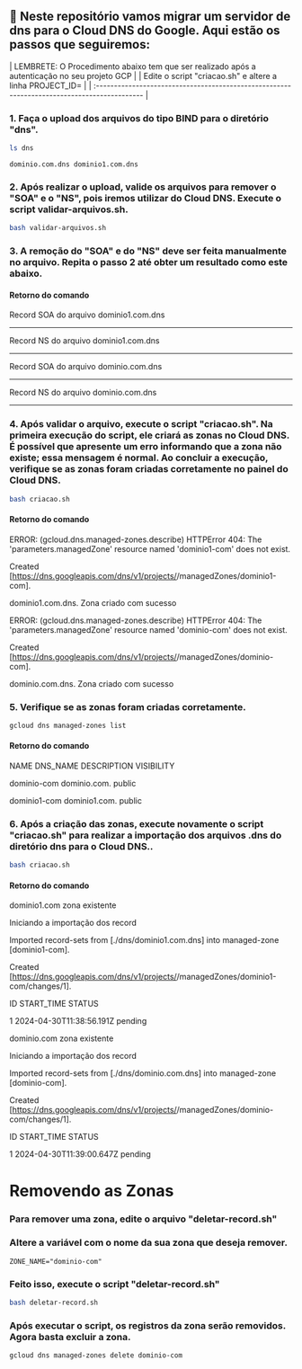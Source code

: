 ## 🚀 Neste repositório vamos migrar um servidor de dns para o Cloud DNS do Google. Aqui estão os passos que seguiremos:

| LEMBRETE: O Procedimento abaixo tem que ser realizado após a autenticação no seu projeto GCP |
| Edite o script "criacao.sh" e altere a linha PROJECT_ID=<nome-do-projeto>                    |
| :------------------------------------------------------------------------------------------- |

### 1. Faça o upload dos arquivos do tipo BIND para o diretório "dns".
```bash
ls dns 
```
`dominio.com.dns dominio1.com.dns`

### 2. Após realizar o upload, valide os arquivos para remover o "SOA" e o "NS", pois iremos utilizar do Cloud DNS. Execute o script validar-arquivos.sh.
```bash
bash validar-arquivos.sh
```

### 3. A remoção do "SOA" e do "NS" deve ser feita manualmente no arquivo. Repita o passo 2 até obter um resultado como este abaixo.

#### Retorno do comando
Record SOA do arquivo dominio1.com.dns
 
----------------------------------------------------------------
Record NS do arquivo dominio1.com.dns
 
----------------------------------------------------------------
Record SOA do arquivo dominio.com.dns
 
----------------------------------------------------------------
Record NS do arquivo dominio.com.dns
 
----------------------------------------------------------------

### 4. Após validar o arquivo, execute o script "criacao.sh". Na primeira execução do script, ele criará as zonas no Cloud DNS. É possível que apresente um erro informando que a zona não existe; essa mensagem é normal. Ao concluir a execução, verifique se as zonas foram criadas corretamente no painel do Cloud DNS.

```bash
bash criacao.sh
```
#### Retorno do comando 
ERROR: (gcloud.dns.managed-zones.describe) HTTPError 404: The 'parameters.managedZone' resource named 'dominio1-com' does not exist.

Created [https://dns.googleapis.com/dns/v1/projects/<project-id>/managedZones/dominio1-com].

dominio1.com.dns. Zona criado com sucesso

ERROR: (gcloud.dns.managed-zones.describe) HTTPError 404: The 'parameters.managedZone' resource named 'dominio-com' does not exist.

Created [https://dns.googleapis.com/dns/v1/projects/<project-id>/managedZones/dominio-com].

dominio.com.dns. Zona criado com sucesso


### 5. Verifique se as zonas foram criadas corretamente.

```bash
gcloud dns managed-zones list
```
#### Retorno do comando
NAME          DNS_NAME       DESCRIPTION  VISIBILITY

dominio-com   dominio.com.                public

dominio1-com  dominio1.com.               public

### 6. Após a criação das zonas, execute novamente o script "criacao.sh" para realizar a importação dos arquivos .dns do diretório dns para o Cloud DNS..

```bash
bash criacao.sh
```
#### Retorno do comando
dominio1.com zona existente

Iniciando a importação dos record

Imported record-sets from [./dns/dominio1.com.dns] into managed-zone [dominio1-com].

Created [https://dns.googleapis.com/dns/v1/projects/<project-id>/managedZones/dominio1-com/changes/1].

ID  START_TIME                STATUS

1   2024-04-30T11:38:56.191Z  pending

dominio.com zona existente

Iniciando a importação dos record

Imported record-sets from [./dns/dominio.com.dns] into managed-zone [dominio-com].

Created [https://dns.googleapis.com/dns/v1/projects/<project-id>/managedZones/dominio-com/changes/1].

ID  START_TIME                STATUS

1   2024-04-30T11:39:00.647Z  pending


# Removendo as Zonas
### Para remover uma zona, edite o arquivo "deletar-record.sh"
### Altere a variável com o nome da sua zona que deseja remover.
`ZONE_NAME="dominio-com"`
### Feito isso, execute o script "deletar-record.sh"
```bash
bash deletar-record.sh
```
### Após executar o script, os registros da zona serão removidos. Agora basta excluir a zona.
```bash
gcloud dns managed-zones delete dominio-com
```
